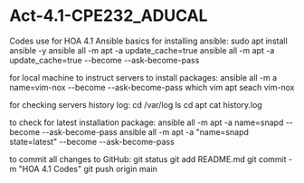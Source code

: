 # Act-4.1-CPE232_ADUCAL
Codes use for HOA 4.1 Ansible basics
for installing ansible:
sudo apt install ansible -y
ansible all -m apt -a update_cache=true
ansible all -m apt -a update_cache=true --become --ask-become-pass

for local machine to instruct servers to install packages:
ansible all -m a name=vim-nox --become --ask-become-pass
which vim
apt seach vim-nox

for checking servers history log:
cd /var/log
ls
cd apt
cat history.log
 
to check for latest installation package:
ansible all -m apt -a name=snapd --become --ask-become-pass
ansible all -m apt -a "name=snapd state=latest" --become --ask-become-pass

to commit all changes to GitHub:
git status
git add README.md
git commit -m "HOA 4.1 Codes"
git push origin main


